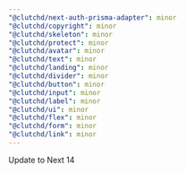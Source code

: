 ```yaml
---
"@clutchd/next-auth-prisma-adapter": minor
"@clutchd/copyright": minor
"@clutchd/skeleton": minor
"@clutchd/protect": minor
"@clutchd/avatar": minor
"@clutchd/text": minor
"@clutchd/landing": minor
"@clutchd/divider": minor
"@clutchd/button": minor
"@clutchd/input": minor
"@clutchd/label": minor
"@clutchd/ui": minor
"@clutchd/flex": minor
"@clutchd/form": minor
"@clutchd/link": minor
---
```


Update to Next 14
